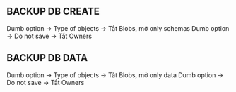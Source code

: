 
## BACKUP DB CREATE

Dumb option -> Type of objects -> Tắt Blobs, mở only schemas
Dumb option -> Do not save -> Tắt Owners

## BACKUP DB DATA

Dumb option -> Type of objects -> Tắt Blobs, mở only data
Dumb option -> Do not save -> Tắt Owners